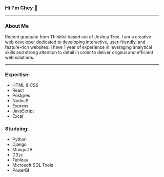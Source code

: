 ### Hi I'm Chey 👋


---
### About Me


Recent graduate from Thinkful based out of Joshua Tree. I am a creative web developer dedicated to developing interactive, user-friendly, and feature-rich websites. I have 1 year of experience in leveraging analytical skills and strong attention to detail in order to deliver original and efficient web solutions.

---
### Expertise:
- HTML & CSS
- React
- Postgres
- NodeJS
- Express 
- JavaScript  
- Excel

### Studying:
- Python
- Django
- MongoDB
- D3.js
- Tableau
- Microsoft SQL Tools
- PowerBI


<!--

<!--
**Cheyroseflammer/Cheyroseflammer** is a ✨ _special_ ✨ repository because its `README.md` (this file) appears on your GitHub profile.

Here are some ideas to get you started:

- 🔭 I’m currently working on ...
- 🌱 I’m currently learning ...
- 👯 I’m looking to collaborate on ...
- 🤔 I’m looking for help with ...
- 💬 Ask me about ...
- 📫 How to reach me: ...
- 😄 Pronouns: ...
- ⚡ Fun fact: ...
-->
